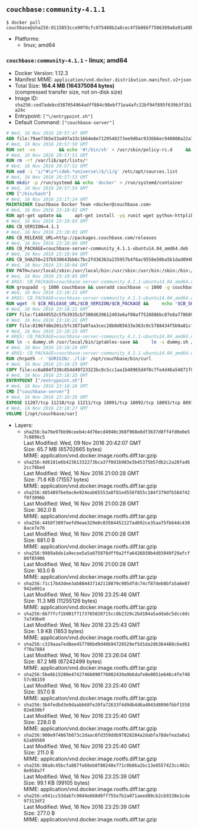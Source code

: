 ## `couchbase:community-4.1.1`

```console
$ docker pull couchbase@sha256:0115853cce90f8cfc075488b2a8cec4f5b866f7586309a8a91a88bd4349e1504
```

-	Platforms:
	-	linux; amd64

### `couchbase:community-4.1.1` - linux; amd64

-	Docker Version: 1.12.3
-	Manifest MIME: `application/vnd.docker.distribution.manifest.v2+json`
-	Total Size: **164.4 MB (164375084 bytes)**  
	(compressed transfer size, not on-disk size)
-	Image ID: `sha256:ced7adebcd387054964adff884c98ebf71ea4afc22bf94f895f639b3f1b1a24c`
-	Entrypoint: `["\/entrypoint.sh"]`
-	Default Command: `["couchbase-server"]`

```dockerfile
# Wed, 16 Nov 2016 20:57:47 GMT
ADD file:79ae73b5e33a497a33c1664e8e7129548273ee9d6ac9336b6ec940808a22a781 in / 
# Wed, 16 Nov 2016 20:57:50 GMT
RUN set -xe 		&& echo '#!/bin/sh' > /usr/sbin/policy-rc.d 	&& echo 'exit 101' >> /usr/sbin/policy-rc.d 	&& chmod +x /usr/sbin/policy-rc.d 		&& dpkg-divert --local --rename --add /sbin/initctl 	&& cp -a /usr/sbin/policy-rc.d /sbin/initctl 	&& sed -i 's/^exit.*/exit 0/' /sbin/initctl 		&& echo 'force-unsafe-io' > /etc/dpkg/dpkg.cfg.d/docker-apt-speedup 		&& echo 'DPkg::Post-Invoke { "rm -f /var/cache/apt/archives/*.deb /var/cache/apt/archives/partial/*.deb /var/cache/apt/*.bin || true"; };' > /etc/apt/apt.conf.d/docker-clean 	&& echo 'APT::Update::Post-Invoke { "rm -f /var/cache/apt/archives/*.deb /var/cache/apt/archives/partial/*.deb /var/cache/apt/*.bin || true"; };' >> /etc/apt/apt.conf.d/docker-clean 	&& echo 'Dir::Cache::pkgcache ""; Dir::Cache::srcpkgcache "";' >> /etc/apt/apt.conf.d/docker-clean 		&& echo 'Acquire::Languages "none";' > /etc/apt/apt.conf.d/docker-no-languages 		&& echo 'Acquire::GzipIndexes "true"; Acquire::CompressionTypes::Order:: "gz";' > /etc/apt/apt.conf.d/docker-gzip-indexes 		&& echo 'Apt::AutoRemove::SuggestsImportant "false";' > /etc/apt/apt.conf.d/docker-autoremove-suggests
# Wed, 16 Nov 2016 20:57:51 GMT
RUN rm -rf /var/lib/apt/lists/*
# Wed, 16 Nov 2016 20:57:52 GMT
RUN sed -i 's/^#\s*\(deb.*universe\)$/\1/g' /etc/apt/sources.list
# Wed, 16 Nov 2016 20:57:53 GMT
RUN mkdir -p /run/systemd && echo 'docker' > /run/systemd/container
# Wed, 16 Nov 2016 20:57:54 GMT
CMD ["/bin/bash"]
# Wed, 16 Nov 2016 23:17:24 GMT
MAINTAINER Couchbase Docker Team <docker@couchbase.com>
# Wed, 16 Nov 2016 23:18:02 GMT
RUN apt-get update &&     apt-get install -yq runit wget python-httplib2 chrpath     lsof lshw sysstat net-tools numactl  &&     apt-get autoremove && apt-get clean &&     rm -rf /var/lib/apt/lists/* /tmp/* /var/tmp/*
# Wed, 16 Nov 2016 23:18:03 GMT
ARG CB_VERSION=4.1.1
# Wed, 16 Nov 2016 23:18:03 GMT
ARG CB_RELEASE_URL=http://packages.couchbase.com/releases
# Wed, 16 Nov 2016 23:18:04 GMT
ARG CB_PACKAGE=couchbase-server-community_4.1.1-ubuntu14.04_amd64.deb
# Wed, 16 Nov 2016 23:18:04 GMT
ARG CB_SHA256=237b530643bb6c7bc2fd36363a235957b4f6ac9558e50ba5b1dad094b8a50883
# Wed, 16 Nov 2016 23:18:04 GMT
ENV PATH=/usr/local/sbin:/usr/local/bin:/usr/sbin:/usr/bin:/sbin:/bin:/opt/couchbase/bin:/opt/couchbase/bin/tools:/opt/couchbase/bin/install
# Wed, 16 Nov 2016 23:18:05 GMT
# ARGS: CB_PACKAGE=couchbase-server-community_4.1.1-ubuntu14.04_amd64.deb CB_RELEASE_URL=http://packages.couchbase.com/releases CB_SHA256=237b530643bb6c7bc2fd36363a235957b4f6ac9558e50ba5b1dad094b8a50883 CB_VERSION=4.1.1
RUN groupadd -g 1000 couchbase && useradd couchbase -u 1000 -g couchbase -M
# Wed, 16 Nov 2016 23:18:21 GMT
# ARGS: CB_PACKAGE=couchbase-server-community_4.1.1-ubuntu14.04_amd64.deb CB_RELEASE_URL=http://packages.couchbase.com/releases CB_SHA256=237b530643bb6c7bc2fd36363a235957b4f6ac9558e50ba5b1dad094b8a50883 CB_VERSION=4.1.1
RUN wget -N $CB_RELEASE_URL/$CB_VERSION/$CB_PACKAGE &&     echo "$CB_SHA256  $CB_PACKAGE" | sha256sum -c - &&     dpkg -i ./$CB_PACKAGE && rm -f ./$CB_PACKAGE
# Wed, 16 Nov 2016 23:18:21 GMT
COPY file:f14849552c5fb3935cb7300d639612403e6af00af7528886bc07e8a778689a7e in /etc/service/couchbase-server/run 
# Wed, 16 Nov 2016 23:18:22 GMT
COPY file:8196fd8e201c5fc3873a0faa3cec28b0d85633e363c0c5788434f5b9a81cfa5b in /usr/local/bin/ 
# Wed, 16 Nov 2016 23:18:23 GMT
# ARGS: CB_PACKAGE=couchbase-server-community_4.1.1-ubuntu14.04_amd64.deb CB_RELEASE_URL=http://packages.couchbase.com/releases CB_SHA256=237b530643bb6c7bc2fd36363a235957b4f6ac9558e50ba5b1dad094b8a50883 CB_VERSION=4.1.1
RUN ln -s dummy.sh /usr/local/bin/iptables-save &&     ln -s dummy.sh /usr/local/bin/lvdisplay &&     ln -s dummy.sh /usr/local/bin/vgdisplay &&     ln -s dummy.sh /usr/local/bin/pvdisplay
# Wed, 16 Nov 2016 23:18:24 GMT
# ARGS: CB_PACKAGE=couchbase-server-community_4.1.1-ubuntu14.04_amd64.deb CB_RELEASE_URL=http://packages.couchbase.com/releases CB_SHA256=237b530643bb6c7bc2fd36363a235957b4f6ac9558e50ba5b1dad094b8a50883 CB_VERSION=4.1.1
RUN chrpath -r '$ORIGIN/../lib' /opt/couchbase/bin/curl
# Wed, 16 Nov 2016 23:18:25 GMT
COPY file:cc6a884f330c854d49f23323bc8c5cc1aa1b48965d4f0c7fe4d46a54871f866f in / 
# Wed, 16 Nov 2016 23:18:25 GMT
ENTRYPOINT ["/entrypoint.sh"]
# Wed, 16 Nov 2016 23:18:26 GMT
CMD ["couchbase-server"]
# Wed, 16 Nov 2016 23:18:26 GMT
EXPOSE 11207/tcp 11210/tcp 11211/tcp 18091/tcp 18092/tcp 18093/tcp 8091/tcp 8092/tcp 8093/tcp 8094/tcp
# Wed, 16 Nov 2016 23:18:27 GMT
VOLUME [/opt/couchbase/var]
```

-	Layers:
	-	`sha256:ba76e97bb96ceeb4c4d76ecd4940c368f968e8df3637d8ff4fd0e0e57c8896c5`  
		Last Modified: Wed, 09 Nov 2016 20:42:07 GMT  
		Size: 65.7 MB (65702665 bytes)  
		MIME: application/vnd.docker.image.rootfs.diff.tar.gzip
	-	`sha256:4d6181e6b42361332273bca37f0d1b983e3b45375b57db2c2a28fad62cc78bed`  
		Last Modified: Wed, 16 Nov 2016 21:00:28 GMT  
		Size: 71.6 KB (71557 bytes)  
		MIME: application/vnd.docker.image.rootfs.diff.tar.gzip
	-	`sha256:4854897be9ac6e924eab65553a8f81ed556f855c184f379dfb584742f0f3096b`  
		Last Modified: Wed, 16 Nov 2016 21:00:28 GMT  
		Size: 362.0 B  
		MIME: application/vnd.docker.image.rootfs.diff.tar.gzip
	-	`sha256:4458f3097eefd9eae329e0c03584452127ad692ce35aa75fb64dc4308ace7e76`  
		Last Modified: Wed, 16 Nov 2016 21:00:28 GMT  
		Size: 681.0 B  
		MIME: application/vnd.docker.image.rootfs.diff.tar.gzip
	-	`sha256:9989a8de1a9ecee5a5a075078dff0a2ffa6426039b4d03949f29afcf80f85906`  
		Last Modified: Wed, 16 Nov 2016 21:00:28 GMT  
		Size: 163.0 B  
		MIME: application/vnd.docker.image.rootfs.diff.tar.gzip
	-	`sha256:71c17b43dee3ab884437142118870c905dfdc74cf87deb8bfa5a6e07942e091a`  
		Last Modified: Wed, 16 Nov 2016 23:25:46 GMT  
		Size: 11.3 MB (11255126 bytes)  
		MIME: application/vnd.docker.image.rootfs.diff.tar.gzip
	-	`sha256:6b77fcf1b901f7173785020715cc8b2329c2bd104a5adda6c5dccddc7a749be0`  
		Last Modified: Wed, 16 Nov 2016 23:25:43 GMT  
		Size: 1.9 KB (1853 bytes)  
		MIME: application/vnd.docker.image.rootfs.diff.tar.gzip
	-	`sha256:c329aaa7ed8ee457706bd9d40b94720529ef5d1da2db364488c6ed61f70a7884`  
		Last Modified: Wed, 16 Nov 2016 23:26:04 GMT  
		Size: 87.2 MB (87242499 bytes)  
		MIME: application/vnd.docker.image.rootfs.diff.tar.gzip
	-	`sha256:5be6b15280e47427466890776002439a9b6dafe8e8051e646c4fe74857c98159`  
		Last Modified: Wed, 16 Nov 2016 23:25:40 GMT  
		Size: 357.0 B  
		MIME: application/vnd.docker.image.rootfs.diff.tar.gzip
	-	`sha256:3b4fedbd3e9daabb68fe20fa72633f4d9db4d6ad043d8096fbbf155802e030bf`  
		Last Modified: Wed, 16 Nov 2016 23:25:40 GMT  
		Size: 228.0 B  
		MIME: application/vnd.docker.image.rootfs.diff.tar.gzip
	-	`sha256:900e974867b073c2daac6fd359ddb97828284a2dabfa78defea3a0a162a89560`  
		Last Modified: Wed, 16 Nov 2016 23:25:40 GMT  
		Size: 211.0 B  
		MIME: application/vnd.docker.image.rootfs.diff.tar.gzip
	-	`sha256:80a8c45bcfa887fe68eb8f80248e771c0b86a2bc13e0557423cc402c8e958a7f`  
		Last Modified: Wed, 16 Nov 2016 23:25:39 GMT  
		Size: 99.1 KB (99105 bytes)  
		MIME: application/vnd.docker.image.rootfs.diff.tar.gzip
	-	`sha256:e941cc53dab7c90d4e668d0ff755e7b2a071aeed88cb2cb9338e1cde97313df2`  
		Last Modified: Wed, 16 Nov 2016 23:25:39 GMT  
		Size: 277.0 B  
		MIME: application/vnd.docker.image.rootfs.diff.tar.gzip

